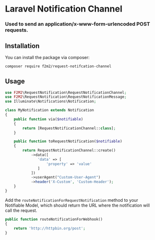 # Laravel Notification Channel
### Used to send an application/x-www-form-urlencoded POST requests.

## Installation

You can install the package via composer:

``` bash
composer require f2m2/request-notifcation-channel
```

## Usage


``` php
use F2M2\RequestNotification\RequestNotificationChannel;
use F2M2\RequestNotification\RequestNotificationMessage;
use Illuminate\Notifications\Notification;

class MyNotification extends Notification
{
    public function via($notifiable)
    {
        return [RequestNotificationChannel::class];
    }

    public function toRequestNotification($notifiable)
    {
        return RequestNotificationChannel::create()
            ->data([
               'data' => [
                   'property' => 'value'
               ]
            ])
            ->userAgent("Custom-User-Agent")
            ->header('X-Custom', 'Custom-Header');
    }
}
```

Add the `routeNotificationForRequestNotification` method to your Notifiable Model, which should return the URL where the notification will call the request.

```php
public function routeNotificationForWebhook()
{
    return 'http://httpbin.org/post';
}
```
